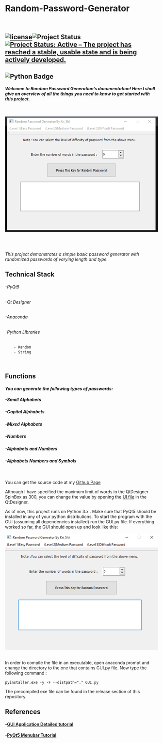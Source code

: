# Random-Password-Generator
&nbsp;
## [![license](https://img.shields.io/github/license/DAVFoundation/captain-n3m0.svg?style=flat-square)](https://github.com/kritika-srivastava/Random-Password-Generator/blob/master/LICENSE)![Project Status](https://img.shields.io/badge/Project-Completed-orange)[![Project Status: Active – The project has reached a stable, usable state and is being actively developed.](https://www.repostatus.org/badges/latest/active.svg)](https://www.repostatus.org/#active)
## ![Python Badge](https://img.shields.io/badge/Python-3.5%7C3.6%7C3.7-success)
#### *Welcome to Random Password Generation’s documentation! Here I shall give an overview of all the things you need to know to get started with this project.*
&nbsp;

![](photos/Password%20Generator.gif)
&nbsp;

&nbsp;

*This project demonstrates a simple basic password generator with randomized passwords of varying length and type.*
&nbsp;


## Technical Stack
###### -PyQt5
###### -Qt Designer
###### -Anaconda
###### -Python Libraries
        - Random
        - String

&nbsp;


## Functions
#### *You can generate the following types of passwords:*
##### -Small Alphabets
##### -Capital Alphabets
##### -Mixed Alphabets
##### -Numbers
##### -Alphabets and Numbers
##### -Alphabets Numbers and Symbols
&nbsp;

You can get the source code at my [Github Page](https://github.com/kritika-srivastava/Random-Password-Generator)
&nbsp;

Although I have specified the maximum limit of words in the QtDesigner SpinBox as 300, you can change the value by opening the [UI file](https://github.com/kritika-srivastava/Random-Password-Generator/blob/master/MainWindow.ui) in the QtDesigner.
&nbsp;

As of now, this project runs on Python 3.x . Make sure that PyQt5 should be installed in any of your python distributions. To start the program with the GUI (assuming all dependencies installed) run the GUI.py file.
If everything worked so far, the GUI should open up and look like this:
&nbsp;

<img src="photos/Capture.PNG">
&nbsp;
  
In order to compile the file in an executable, open anaconda prompt and change the directory to the one that contains GUI.py file. Now type the following command :
``` 
pyinstaller.exe -y -F --distpath="." GUI.py
``` 
The precompiled exe file can be found in the release section of this repository.
&nbsp;

## References
#### -[GUI Application Detailed tutorial](https://www.learnpyqt.com/examples/simple-sales-tax-calculator/)
#### -[PyQt5 Menubar Tutorial](https://techwithtim.net/tutorials/pyqt5-tutorial/menubar/)


